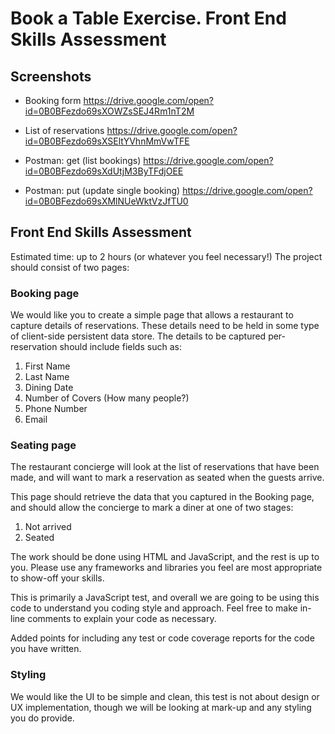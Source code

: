 # Book a Table Exercise. Front End Skills Assessment

## Screenshots

* Booking form
  https://drive.google.com/open?id=0B0BFezdo69sXOWZsSEJ4Rm1nT2M

* List of reservations
  https://drive.google.com/open?id=0B0BFezdo69sXSEltYVhnMmVwTFE

* Postman: get (list bookings)
  https://drive.google.com/open?id=0B0BFezdo69sXdUtjM3ByTFdjOEE

* Postman: put (update single booking)
  https://drive.google.com/open?id=0B0BFezdo69sXMlNUeWktVzJfTU0


## Front End Skills Assessment

Estimated time: up to 2 hours (or whatever you feel necessary!)
The project should consist of two pages:

### Booking page

We would like you to create a simple page that allows a restaurant to capture details of reservations.
These details need to be held in some type of client-side persistent data store.
The details to be captured per-reservation should include fields such as:

   1. First Name
   2. Last Name
   3. Dining Date
   4. Number of Covers (How many people?)
   5. Phone Number
   6. Email

### Seating page

The restaurant concierge will look at the list of reservations that have been made, and will want to mark a reservation as seated when the guests arrive.

This page should retrieve the data that you captured in the Booking page, and should allow the concierge to mark a diner at one of two stages:

   1. Not arrived
   2. Seated

The work should be done using HTML and JavaScript, and the rest is up to you. Please use any frameworks and libraries you feel are most appropriate to show-off your skills.

This is primarily a JavaScript test, and overall we are going to be using this code to understand you coding style and approach. Feel free to make in-line comments to explain your code as necessary.

Added points for including any test or code coverage reports for the code you have written.

### Styling

We would like the UI to be simple and clean, this test is not about design or UX implementation, though we will be looking at mark-up and any styling you do provide.


